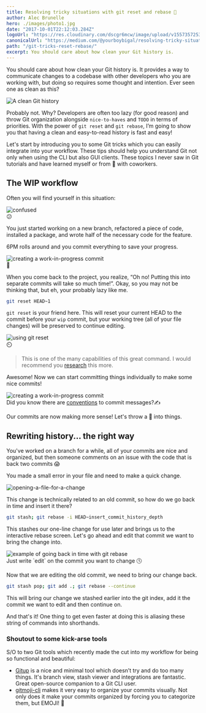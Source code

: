 ```yaml
---
title: Resolving tricky situations with git reset and rebase 🧶
author: Alec Brunelle
hero: ./images/photo1.jpg
date: "2017-10-01T22:12:03.284Z"
logoUrl: "https://res.cloudinary.com/dscgr6mcw/image/upload/v1557357253/git-post/rafif-prawira-1331958-unsplash.jpg"
canonicalUrl: "https://medium.com/@yourboybigal/resolving-tricky-situations-with-git-reset-and-rebase-b424915d7735"
path: "/git-tricks-reset-rebase/"
excerpt: You should care about how clean your Git history is.
---
```


You should care about how clean your Git history is. It provides a way to communicate changes to a codebase with other developers who you are working with, but doing so requires some thought and intention. Ever seen one as clean as this?

![A clean Git history](./images/1.png)

Probably not. Why? Developers are often too lazy (for good reason) and throw Git organization alongside `nice-to-haves` and `TODO` in terms of priorities. With the power of `git reset` and `git rebase`, I’m going to show you that having a clean and easy-to-read history is fast and easy!

Let's start by introducing you to some Git tricks which you can easily integrate into your workflow. These tips should help you understand Git not only when using the CLI but also GUI clients. These topics I never saw in Git tutorials and have learned myself or from 🍻 with coworkers.

## The WIP workflow

Often you will find yourself in this situation:

<div class="Image__Small">
  <img src="./images/2.gif" alt="confused"/>
  <figcaption>😕</figcaption>
</div>

You just started working on a new branch, refactored a piece of code, installed a package, and wrote half of the necessary code for the feature.

6PM rolls around and you commit everything to save your progress.

<div class="Image__Small">
  <img src="./images/3.gif" alt="creating a work-in-progress commit"/>
  <figcaption>📝</figcaption>
</div>

When you come back to the project, you realize, “Oh no! Putting this into separate commits will take so much time!”. Okay, so you may not be thinking that, but eh, your probably lazy like me.

```bash
git reset HEAD~1
```

`git reset` is your friend here. This will reset your current HEAD to the commit before your `wip` commit, but your working tree (all of your file changes) will be preserved to continue editing.

<div class="Image__Small">
  <img src="./images/4.gif" alt="using git reset"/>
  <figcaption>⏲️</figcaption>
</div>

> This is one of the many capabilities of this great command. I would recommend you <a href="https://www.atlassian.com/git/tutorials/undoing-changes/git-reset" target="_blank" >research</a> this more.

Awesome! Now we can start committing things individually to make some nice commits!

<div class="Image__Small">
  <img src="./images/5.gif" alt="creating a work-in-progress commit"/>
  <figcaption>Did you know there are <a href="https://namingconvention.org/git/commit-message-naming.html" target="_blank">conventions</a> to commit messages?✍️</figcaption>
</div>

Our commits are now making more sense! Let's throw a 🔧 into things.

## Rewriting history... the right way

<!-- > [Lots of great reading](https://www.atlassian.com/git/tutorials/rewriting-history) on different Git Rebase techniques. -->

You've worked on a branch for a while, all of your commits are nice and organized, but then someone comments on an issue with the code that is back two commits 😱

You made a small error in your file and need to make a quick change.

![opening-a-file-for-a-change](./images/6.gif)

This change is technically related to an old commit, so how do we go back in time and insert it there?

```bash
git stash; git rebase -i HEAD~insert_commit_history_depth
```

This stashes our one-line change for use later and brings us to the interactive rebase screen. Let's go ahead and edit that commit we want to bring the change into.

<div class="Image__Small">
  <img src="./images/7.gif" alt="example of going back in time with git rebase"/>
  <figcaption>Just write `edit` on the commit you want to change 🕓</figcaption>
</div>

Now that we are editing the old commit, we need to bring our change back.

```bash
git stash pop; git add .; git rebase --continue
```

This will bring our change we stashed earlier into the git index, add it the commit we want to edit and then continue on.

And that's it! One thing to get even faster at doing this is aliasing these string of commands into shorthands.

### Shoutout to some kick-arse tools

S/O to two Git tools which recently made the cut into my workflow for being so functional and beautiful:

- <a href="https://gitup.co/" target="_blank">Gitup</a> is a nice and minimal tool which doesn’t try and do too many things. It's branch view, stash viewer and integrations are fantastic. Great open-source companion to a Git CLI user.
- <a href="https://github.com/carloscuesta/gitmoji-cli" target="_blank">gitmoji-cli</a> makes it very easy to organize your commits visually. Not only does it make your commits organized by forcing you to categorize them, but EMOJI! 💸
